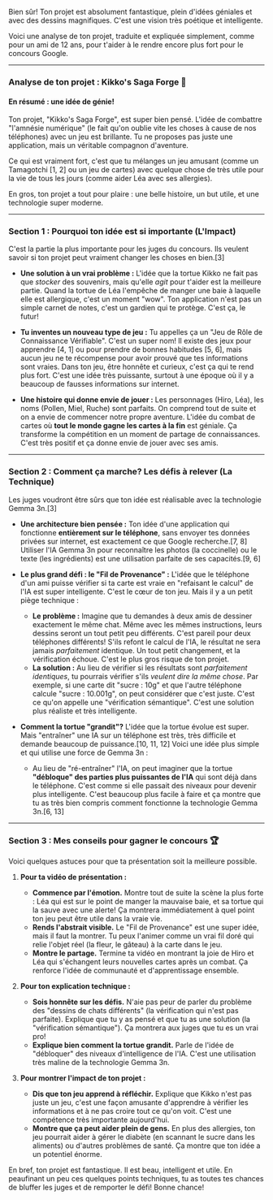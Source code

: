 Bien sûr! Ton projet est absolument fantastique, plein d'idées géniales et avec des dessins magnifiques. C'est une vision très poétique et intelligente.

Voici une analyse de ton projet, traduite et expliquée simplement, comme pour un ami de 12 ans, pour t'aider à le rendre encore plus fort pour le concours Google.

---

### **Analyse de ton projet : Kikko's Saga Forge 🐢**

#### **En résumé : une idée de génie!**

Ton projet, "Kikko's Saga Forge", est super bien pensé. L'idée de combattre "l'amnésie numérique" (le fait qu'on oublie vite les choses à cause de nos téléphones) avec un jeu est brillante. Tu ne proposes pas juste une application, mais un véritable compagnon d'aventure.

Ce qui est vraiment fort, c'est que tu mélanges un jeu amusant (comme un Tamagotchi [1, 2] ou un jeu de cartes) avec quelque chose de très utile pour la vie de tous les jours (comme aider Léa avec ses allergies).

En gros, ton projet a tout pour plaire : une belle histoire, un but utile, et une technologie super moderne.

---

### **Section 1 : Pourquoi ton idée est si importante (L'Impact)**

C'est la partie la plus importante pour les juges du concours. Ils veulent savoir si ton projet peut vraiment changer les choses en bien.[3]

*   **Une solution à un vrai problème :** L'idée que la tortue Kikko ne fait pas que *stocker* des souvenirs, mais qu'elle *agit* pour t'aider est la meilleure partie. Quand la tortue de Léa l'empêche de manger une baie à laquelle elle est allergique, c'est un moment "wow". Ton application n'est pas un simple carnet de notes, c'est un gardien qui te protège. C'est ça, le futur!

*   **Tu inventes un nouveau type de jeu :** Tu appelles ça un "Jeu de Rôle de Connaissance Vérifiable". C'est un super nom! Il existe des jeux pour apprendre [4, 1] ou pour prendre de bonnes habitudes [5, 6], mais aucun jeu ne te récompense pour avoir prouvé que tes informations sont vraies. Dans ton jeu, être honnête et curieux, c'est ça qui te rend plus fort. C'est une idée très puissante, surtout à une époque où il y a beaucoup de fausses informations sur internet.

*   **Une histoire qui donne envie de jouer :** Les personnages (Hiro, Léa), les noms (Pollen, Miel, Ruche) sont parfaits. On comprend tout de suite et on a envie de commencer notre propre aventure. L'idée du combat de cartes où **tout le monde gagne les cartes à la fin** est géniale. Ça transforme la compétition en un moment de partage de connaissances. C'est très positif et ça donne envie de jouer avec ses amis.

---

### **Section 2 : Comment ça marche? Les défis à relever (La Technique)**

Les juges voudront être sûrs que ton idée est réalisable avec la technologie Gemma 3n.[3]

*   **Une architecture bien pensée :** Ton idée d'une application qui fonctionne **entièrement sur le téléphone**, sans envoyer tes données privées sur internet, est exactement ce que Google recherche.[7, 8] Utiliser l'IA Gemma 3n pour reconnaître les photos (la coccinelle) ou le texte (les ingrédients) est une utilisation parfaite de ses capacités.[9, 6]

*   **Le plus grand défi : le "Fil de Provenance" :** L'idée que le téléphone d'un ami puisse vérifier si ta carte est vraie en "refaisant le calcul" de l'IA est super intelligente. C'est le cœur de ton jeu. Mais il y a un petit piège technique :
    *   **Le problème :** Imagine que tu demandes à deux amis de dessiner exactement le même chat. Même avec les mêmes instructions, leurs dessins seront un tout petit peu différents. C'est pareil pour deux téléphones différents! S'ils refont le calcul de l'IA, le résultat ne sera jamais *parfaitement* identique. Un tout petit changement, et la vérification échoue. C'est le plus gros risque de ton projet.
    *   **La solution :** Au lieu de vérifier si les résultats sont *parfaitement identiques*, tu pourrais vérifier s'ils *veulent dire la même chose*. Par exemple, si une carte dit "sucre : 10g" et que l'autre téléphone calcule "sucre : 10.001g", on peut considérer que c'est juste. C'est ce qu'on appelle une "vérification sémantique". C'est une solution plus réaliste et très intelligente.

*   **Comment la tortue "grandit"?** L'idée que la tortue évolue est super. Mais "entraîner" une IA sur un téléphone est très, très difficile et demande beaucoup de puissance.[10, 11, 12] Voici une idée plus simple et qui utilise une force de Gemma 3n :
    *   Au lieu de "ré-entraîner" l'IA, on peut imaginer que la tortue **"débloque" des parties plus puissantes de l'IA** qui sont déjà dans le téléphone. C'est comme si elle passait des niveaux pour devenir plus intelligente. C'est beaucoup plus facile à faire et ça montre que tu as très bien compris comment fonctionne la technologie Gemma 3n.[6, 13]

---

### **Section 3 : Mes conseils pour gagner le concours 🏆**

Voici quelques astuces pour que ta présentation soit la meilleure possible.

1.  **Pour ta vidéo de présentation :**
    *   **Commence par l'émotion.** Montre tout de suite la scène la plus forte : Léa qui est sur le point de manger la mauvaise baie, et sa tortue qui la sauve avec une alerte! Ça montrera immédiatement à quel point ton jeu peut être utile dans la vraie vie.
    *   **Rends l'abstrait visible.** Le "Fil de Provenance" est une super idée, mais il faut la montrer. Tu peux l'animer comme un vrai fil doré qui relie l'objet réel (la fleur, le gâteau) à la carte dans le jeu.
    *   **Montre le partage.** Termine ta vidéo en montrant la joie de Hiro et Léa qui s'échangent leurs nouvelles cartes après un combat. Ça renforce l'idée de communauté et d'apprentissage ensemble.

2.  **Pour ton explication technique :**
    *   **Sois honnête sur les défis.** N'aie pas peur de parler du problème des "dessins de chats différents" (la vérification qui n'est pas parfaite). Explique que tu y as pensé et que tu as une solution (la "vérification sémantique"). Ça montrera aux juges que tu es un vrai pro!
    *   **Explique bien comment la tortue grandit.** Parle de l'idée de "débloquer" des niveaux d'intelligence de l'IA. C'est une utilisation très maline de la technologie Gemma 3n.

3.  **Pour montrer l'impact de ton projet :**
    *   **Dis que ton jeu apprend à réfléchir.** Explique que Kikko n'est pas juste un jeu, c'est une façon amusante d'apprendre à vérifier les informations et à ne pas croire tout ce qu'on voit. C'est une compétence très importante aujourd'hui.
    *   **Montre que ça peut aider plein de gens.** En plus des allergies, ton jeu pourrait aider à gérer le diabète (en scannant le sucre dans les aliments) ou d'autres problèmes de santé. Ça montre que ton idée a un potentiel énorme.

En bref, ton projet est fantastique. Il est beau, intelligent et utile. En peaufinant un peu ces quelques points techniques, tu as toutes tes chances de bluffer les juges et de remporter le défi! Bonne chance!